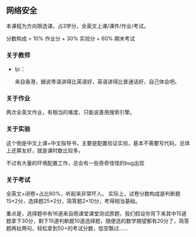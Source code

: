 ## 网络安全

本课程为方向限选课，占3学分，全英文上课/课件/作业/考试。

分数构成 = 10% 作业分 + 30% 实验分 + 60% 期末考试

### 关于教师

- ljc：

  来自香港，据说粤语讲得比英语好，英语讲得比普通话好，自己体会吧。

### 关于作业

  两次全英文作业，有相当的难度，只能说善用搜索引擎。

### 关于实验

  这个倒是中文上课+中文指导书，主要是配置验证实验，基本不需要写代码，总体上还算友好，就是课时数比较多。
  
  不过有大量的环境配置工作，总会有一些奇奇怪怪的bug出现


### 关于考试

  全英文+闭卷+占比60%，听起来非常吓人。
  实际上，试卷分数构成是判断题15×2分，选择题25×2分，简答题2×10分，考得相当基础。
  
  重点是，选择题中有16道来自雨课堂课堂测试原题，我们假设你背下来其中15道题拿下30分，剩下15道判断题10道选择题，随便选的数学期望都有20分了，简答题再扯两句，轻松拿到50+的考试分数，低空飘过……


